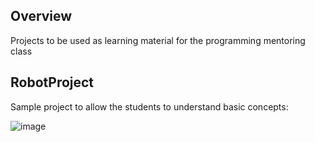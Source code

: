 ## Overview

Projects to be used as learning material for the programming mentoring class

## RobotProject

Sample project to allow the students to understand basic concepts:

![image](https://github.com/user-attachments/assets/32900a60-3fe0-44fe-aee1-59462abd991b)


